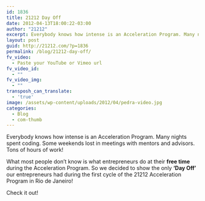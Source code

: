 ```yaml
---
id: 1836
title: 21212 Day Off
date: 2012-04-13T18:00:22-03:00
author: "21212"
excerpt: Everybody knows how intense is an Acceleration Program. Many nights spent coding. Some weekends lost in meetings with mentors and advisors. Tons of hours of work!
layout: post
guid: http://21212.com/?p=1836
permalink: /blog/21212-day-off/
fv_video:
  - Paste your YouTube or Vimeo url
fv_video_id:
  - ""
fv_video_img:
  - ""
transposh_can_translate:
  - 'true'
image: /assets/wp-content/uploads/2012/04/pedra-video.jpg
categories:
  - Blog
  - com-thumb
---
```

Everybody knows how intense is an Acceleration Program. Many nights spent coding. Some weekends lost in meetings with mentors and advisors. Tons of hours of work!

What most people don&#8217;t know is what entrepreneurs do at their **free time** during the Acceleration Program. So we decided to show the only **&#8216;Day Off&#8217;** our entrepreneurs had during the first cycle of the 21212 Acceleration Program in Rio de Janeiro!

Check it out!